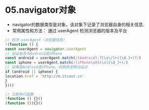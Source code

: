 # 05.navigator对象

- navigator的数据类型是对象，该对象下记录了浏览器自身的相关信息.
- 常用属性和方法： 通过 userAgent 检测浏览器的版本及平台
```JavaScript
// 检测 userAgent（浏览器信息）
!(function () {
const userAgent = navigator.userAgent
// 验证是否为Android或iPhone
const android = userAgent.match(/(Android);?[\s\/]+([\d.]+)?/)
const iphone = userAgent.match(/(iPhone\sOS)\s([\d_]+)/)
// 如果是Android或iPhone，则跳转至移动站点
if (android || iphone) {
location.href = 'http://m.itcast.cn'
}
})()
```

```JavaScript
// 立即执行函数
!function () {}()
(function ()){}()
```